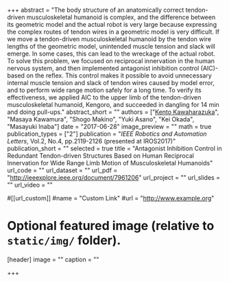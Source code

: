 +++
abstract = "The body structure of an anatomically correct tendon-driven musculoskeletal humanoid is complex, and the difference between its geometric model and the actual robot is very large because expressing the complex routes of tendon wires in a geometric model is very difficult. If we move a tendon-driven musculoskeletal humanoid by the tendon wire lengths of the geometric model, unintended muscle tension and slack will emerge. In some cases, this can lead to the wreckage of the actual robot. To solve this problem, we focused on reciprocal innervation in the human nervous system, and then implemented antagonist inhibition control (AIC)-based on the reflex. This control makes it possible to avoid unnecessary internal muscle tension and slack of tendon wires caused by model error, and to perform wide range motion safely for a long time. To verify its effectiveness, we applied AIC to the upper limb of the tendon-driven musculoskeletal humanoid, Kengoro, and succeeded in dangling for 14 min and doing pull-ups."
abstract_short = ""
authors = ["<u>Kento Kawaharazuka</u>", "Masaya Kawamura", "Shogo Makino", "Yuki Asano", "Kei Okada", "Masayuki Inaba"]
date = "2017-06-28"
image_preview = ""
math = true
publication_types = ["2"]
publication = "*IEEE Robotics and Automation Letters*, Vol.2, No.4, pp.2119-2126 (presented at IROS2017)"
publication_short = ""
selected = true
title = "Antagonist Inhibition Control in Redundant Tendon-driven Structures Based on Human Reciprocal Innervation for Wide Range Limb Motion of Musculoskeletal Humanoids"
url_code = ""
url_dataset = ""
url_pdf = "http://ieeexplore.ieee.org/document/7961206"
url_project = ""
url_slides = ""
url_video = ""

#[[url_custom]]
#name = "Custom Link"
#url = "http://www.example.org"

# Optional featured image (relative to `static/img/` folder).
[header]
image = ""
caption = ""

+++
